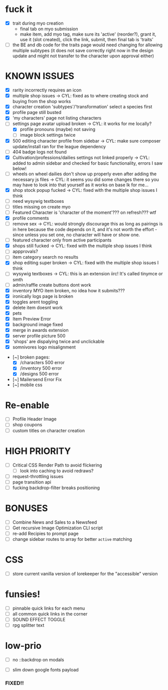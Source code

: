 # fuck it
- [x] trait during myo creation
  - final tab on myo submission
  - make item, add myo tag, make sure its 'active' (reorder?), grant it, use it (slot created), click the link, submit, then final tab is 'traits'
- [ ] the BE and db code for the traits page would need changing for allowing multiple subtypes (it does not save correctly right now in the design update and might not transfer to the character upon approval either)

# KNOWN ISSUES
- [x] rarity incorrectly requires an icon
- [x] multiple shop issues -> CYL: fixed as to where creating stock and buying from the shop works
- [x] character creation 'subtypes'/'transformation' select a species first
- [x] profile page still busted
- [x] 'my characters' page not listing characters
- [ ] settings page avatar upload broken -> CYL: it works for me locally?
  - [x] profile pronouns (maybe) not saving
  - [ ] image block settings twice
- [x] 500 editing character profile from sidebar -> CYL: make sure composer update/install ran for the league dependency
- [ ] 404 badge logs not found
- [x] Cultivation/professions/dailies settings not linked properly -> CYL: added to admin sidebar and checked for basic functionality, errors I saw below!
- [ ] wheels on wheel dailies don't show up properly even after adding the necessary js files -> CYL: it seems you did some changes there so you may have to look into that yourself as it works on base lk for me...
- [x] shop stock popup fucked -> CYL: fixed with the multiple shop issues I think
- [ ] need wysywig textboxes
- [ ] titles missing on create myo
- [ ] Featured Character is 'character of the moment'??? on refresh??? wtf
- [x] profile comments
- [ ] remove sex -> CYL: would strongly discourage this as long as pairings is in here because the code depends on it, and it's not worth the effort - since unless you set one, no character will have or show one.
- [ ] featured character only from active participants
- [x] shops still fucked -> CYL: fixed with the multiple shop issues I think
- [ ] appprovals?
- [ ] item category search no results
- [x] shop editing super broken -> CYL: fixed with the multiple shop issues I think
- [ ] wysywig textboxes -> CYL: this is an extension iirc! It's called tinymce or smth
- [ ] admin/raffle create buttons dont work
- [x] inventory MYO item broken, no idea how it submits???
- [x] ironically logs page is broken
- [x] toggles arent toggling
- [x] delete item doesnt work
- [x] pets
- [x] Item Preview Error
- [x] background image fixed
- [x] merge in awards extension
- [x] server profile picture 500
- [x] 'shops' are dispalying twice and unclickable
- [x] somnivores logo misalignment
- [~] broken pages:
    - [x] /characters 500 error
    - [x] /inventory 500 error
    - [x] /designs 500 error
- [~] Mailersend Error Fix
- [~] mobile css

# Re-enable
- [ ] Profile Header Image
- [ ] shop coupons
- [ ] custom titles on character creation

# HIGH PRIORITY
- [ ] Critical CSS Render Path to avoid flickering
    - [ ] look into caching to avoid redraws?
- [ ] request-throttling issues
- [ ] page transition api
- [ ] fucking backdrop-filter breaks positioning

# BONUSES
- [ ] Combine News and Sales to a Newsfeed
- [ ] Get recursive Image Optimization CLI script
- [ ] re-add Recipies to prompt page
- [ ] change sidebar routes to array for better `active` matching

# CSS
- [ ] store current vanilla version of lorekeeper for the "accessible" version

# funsies!
- [ ] pinnable quick links for each menu
- [ ] all common quick links in the corner
- [ ] SOUND EFFECT TOGGLE
- [ ] rpg splitter text

# low-prio
- [ ] no ::backdrop on modals
- [ ] slim down google fonts payload




### FIXED!! ###
